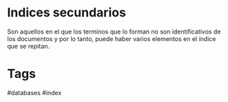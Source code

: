 # Indices secundarios
Son aquellos en el que los terminos que lo forman no son identificativos de los documentos y por lo tanto, puede haber varios elementos en el índice que se repitan.

# Tags
#databases #index 